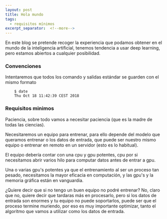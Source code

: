```yaml
---
layout: post
title: Hola mundo
tags:
  - requisitos mínimos
excerpt_separator:  <!--more-->
---
```


En este blog se pretende recoger la experiencia que podamos obtener en el mundo de la inteligencia artificial, tenemos tendencia a usar deep learning, pero estamos abiertos a cualquier posibilidad.

### Convenciones

Intentaremos que todos los comando y salidas estándar se guarden con el mismo formato

```
    $ date
    Thu Oct 18 11:42:39 CEST 2018
```

### Requisitos minimos

Paciencia, sobre todo vamos a necesitar paciencia (que es la madre de todas las ciencias).

Necesitaremos un equipo para entrenar, para ello depende del modelo que queramos entrenar o los datos de entrada, que puede ser nuestro mismo equipo o entrenar en remoto en un servidor (esto es lo habitual).

El equipo debería contar con una cpu y gpu potentes, cpu por si necesitamos abrir varios hilo para computar datos antes de entrar a gpu.

Una o varias gpu's potentes ya que el entrenamiento al ser un proceso tan pesado, necesitamos la mayor eficacia en computación, y las gpu's y la memoria gráfica están en vanguardia.

¿Quiere decir que si no tengo un buen equipo no podré entrenar? No, claro que no, quiere decir que tardaras más en procesarlo, pero si los datos de entrada son enormes y tu equipo no puede soportarlos, puede ser que el proceso termine muriendo, por eso es muy importante optimizar, tanto el algoritmo que vamos a utilizar como los datos de entrada.
 
